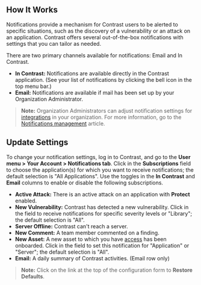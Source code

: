 <!--
title: "Notifications"
description: "Overview of user notifications"
tags: "user notifications manage account"
-->

## How It Works

Notifications provide a mechanism for Contrast users to be alerted to specific situations, such as the discovery of a vulnerability or an attack on an application. Contrast offers several out-of-the-box notifications with settings that you can tailor as needed. 

There are two primary channels available for notifications: Email and In Contrast. 

* **In Contrast:** Notifications are available directly in the Contrast application. (See your list of notifications by clicking the bell icon in the top menu bar.)
* **Email:** Notifications are available if mail has been set up by your Organization Administrator. 

> **Note:** Organization Administrators can adjust notification settings for [integrations](admin-orgintegrations.html#integration-start) in your organization. For more information, go to the [Notifications management](admin-orgsettings.html#org-notify) article. 

## Update Settings 

To change your notification settings, log in to Contrast, and go to the **User menu > Your Account > Notifications tab**. Click in the **Subscriptions** field to choose the application(s) for which you want to receive notifications; the default selection is "All Applications". Use the toggles in the **In Contrast** and **Email** columns to enable or disable the following subscriptions. 

* **Active Attack:** There is an active attack on an application with **Protect** enabled. 
* **New Vulnerability:** Contrast has detected a new vulnerability. Click in the field to receive notifications for specific severity levels or "Library"; the default selection is "All".
* **Server Offline:** Contrast can't reach a server. 
* **New Comment:** A team member commented on a finding. 
* **New Asset:** A new asset to which you have [access](user-account.html#user-permissions) has been onboarded. Click in the field to set this notification for "Application" or "Server"; the default selection is "All".
* **Email:** A daily summary of Contrast activities. (Email row only)

> **Note:** Click on the link at the top of the configuration form to **Restore Defaults**. 